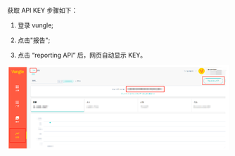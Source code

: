 

获取 API KEY 步骤如下：

1. 登录 vungle;

2. 点击"报告";
3. 点击 “reporting API” 后，网页自动显示 KEY。

![apikey](apikey.png)

